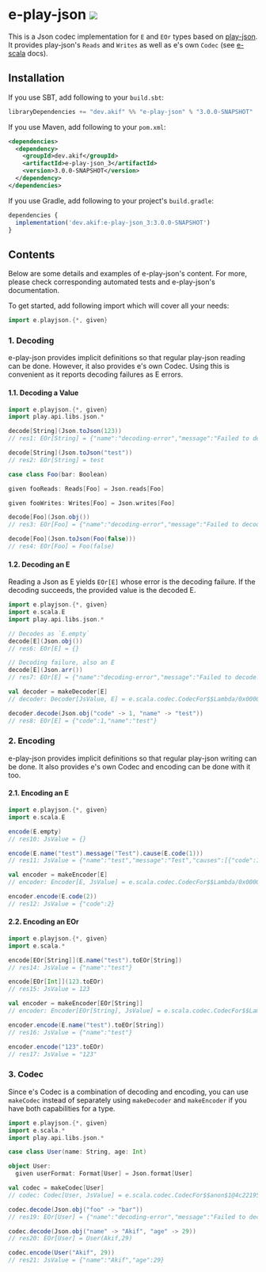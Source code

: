 [//]: # "This file is generated by [mdoc](https://scalameta.org/mdoc). Do not edit it directly as it will be overwritten. Instead edit corresponding file in docs folder."

# e-play-json [![](https://img.shields.io/badge/docs-3.0.0-SNAPSHOT-brightgreen.svg?style=for-the-badge&logo=scala&color=dc322f&labelColor=333333)](https://javadoc.io/doc/dev.akif/e-play-json_3)

This is a Json codec implementation for `E` and `EOr` types based on [play-json]((https://github.com/playframework/play-json)). It provides play-json's `Reads` and `Writes` as well as e's own `Codec` (see [e-scala](/e-scala/README.md#3-codec-decoder-and-encoder) docs).

## Installation

If you use SBT, add following to your `build.sbt`:

```scala
libraryDependencies += "dev.akif" %% "e-play-json" % "3.0.0-SNAPSHOT"
```

If you use Maven, add following to your `pom.xml`:

```xml
<dependencies>
  <dependency>
    <groupId>dev.akif</groupId>
    <artifactId>e-play-json_3</artifactId>
    <version>3.0.0-SNAPSHOT</version>
  </dependency>
</dependencies>
```

If you use Gradle, add following to your project's `build.gradle`:

```javascript
dependencies {
  implementation('dev.akif:e-play-json_3:3.0.0-SNAPSHOT')
}
```

## Contents

Below are some details and examples of e-play-json's content. For more, please check corresponding automated tests and e-play-json's documentation.

To get started, add following import which will cover all your needs:

```scala
import e.playjson.{*, given}
```

### 1. Decoding

e-play-json provides implicit definitions so that regular play-json reading can be done. However, it also provides e's own Codec. Using this is convenient as it reports decoding failures as E errors.

#### 1.1. Decoding a Value

```scala
import e.playjson.{*, given}
import play.api.libs.json.*

decode[String](Json.toJson(123))
// res1: EOr[String] = {"name":"decoding-error","message":"Failed to decode!","causes":[{"name":"obj","message":"error.expected.jsstring"}]}

decode[String](Json.toJson("test"))
// res2: EOr[String] = test

case class Foo(bar: Boolean)

given fooReads: Reads[Foo] = Json.reads[Foo]

given fooWrites: Writes[Foo] = Json.writes[Foo]

decode[Foo](Json.obj())
// res3: EOr[Foo] = {"name":"decoding-error","message":"Failed to decode!","causes":[{"name":"obj.bar","message":"error.path.missing"}]}

decode[Foo](Json.toJson(Foo(false)))
// res4: EOr[Foo] = Foo(false)
```

#### 1.2. Decoding an E

Reading a Json as E yields `EOr[E]` whose error is the decoding failure. If the decoding succeeds, the provided value is the decoded E.

```scala
import e.playjson.{*, given}
import e.scala.E
import play.api.libs.json.*

// Decodes as `E.empty`
decode[E](Json.obj())
// res6: EOr[E] = {}

// Decoding failure, also an E
decode[E](Json.arr())
// res7: EOr[E] = {"name":"decoding-error","message":"Failed to decode!","causes":[{"name":"obj","message":"error.expected.jsobject"}]}

val decoder = makeDecoder[E]
// decoder: Decoder[JsValue, E] = e.scala.codec.CodecFor$$Lambda/0x0000000303c00e40@466949ed

decoder.decode(Json.obj("code" -> 1, "name" -> "test"))
// res8: EOr[E] = {"code":1,"name":"test"}
```

### 2. Encoding

e-play-json provides implicit definitions so that regular play-json writing can be done. It also provides e's own Codec and encoding can be done with it too.

#### 2.1. Encoding an E

```scala
import e.playjson.{*, given}
import e.scala.E

encode(E.empty)
// res10: JsValue = {}

encode(E.name("test").message("Test").cause(E.code(1)))
// res11: JsValue = {"name":"test","message":"Test","causes":[{"code":1}]}

val encoder = makeEncoder[E]
// encoder: Encoder[E, JsValue] = e.scala.codec.CodecFor$$Lambda/0x0000000303c07420@3a7aa291

encoder.encode(E.code(2))
// res12: JsValue = {"code":2}
```

#### 2.2. Encoding an EOr

```scala
import e.playjson.{*, given}
import e.scala.*

encode[EOr[String]](E.name("test").toEOr[String])
// res14: JsValue = {"name":"test"}

encode[EOr[Int]](123.toEOr)
// res15: JsValue = 123

val encoder = makeEncoder[EOr[String]]
// encoder: Encoder[EOr[String], JsValue] = e.scala.codec.CodecFor$$Lambda/0x0000000303c07420@25e4ddd2

encoder.encode(E.name("test").toEOr[String])
// res16: JsValue = {"name":"test"}

encoder.encode("123".toEOr)
// res17: JsValue = "123"
```

### 3. Codec

Since e's Codec is a combination of decoding and encoding, you can use `makeCodec` instead of separately using `makeDecoder` and `makeEncoder` if you have both capabilities for a type.

```scala
import e.playjson.{*, given}
import e.scala.*
import play.api.libs.json.*

case class User(name: String, age: Int)

object User:
  given userFormat: Format[User] = Json.format[User]

val codec = makeCodec[User]
// codec: Codec[User, JsValue] = e.scala.codec.CodecFor$$anon$1@4c221953

codec.decode(Json.obj("foo" -> "bar"))
// res19: EOr[User] = {"name":"decoding-error","message":"Failed to decode!","causes":[{"name":"obj.age","message":"error.path.missing"},{"name":"obj.name","message":"error.path.missing"}]}

codec.decode(Json.obj("name" -> "Akif", "age" -> 29))
// res20: EOr[User] = User(Akif,29)

codec.encode(User("Akif", 29))
// res21: JsValue = {"name":"Akif","age":29}
```
